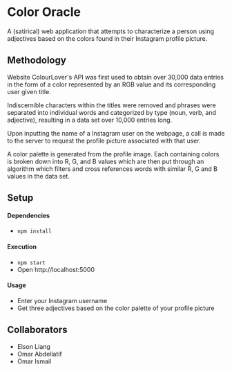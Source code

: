 # Color Oracle

A (satirical) web application that attempts to characterize a person using adjectives based on the colors found in their Instagram profile picture.

## Methodology
Website ColourLover's API was first used to obtain over 30,000 data entries in the form of a color represented by an RGB value and its corresponding user given title.

Indiscernible characters within the titles were removed and phrases were separated into individual words and categorized by type (noun, verb, and adjective), resulting in a data set over 10,000 entries long.

Upon inputting the name of a Instagram user on the webpage, a call is made to the server to request the profile picture associated with that user.

A color palette is generated from the profile image. Each containing colors is broken down into R, G, and B values which are then put through an algorithm which filters and cross references words with similar R, G and B values in the data set. 

## Setup

#### Dependencies

* ```npm install``` 

#### Execution

* ``` npm start ```
* Open http://localhost:5000

#### Usage

* Enter your Instagram username
* Get three adjectives based on the color palette of your profile picture

## Collaborators
* Elson Liang
* Omar Abdellatif
* Omar Ismail
